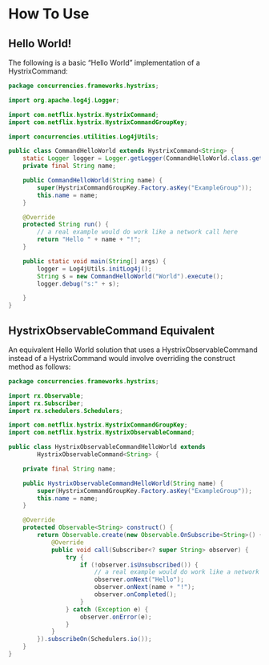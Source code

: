# How To Use
## Hello World!

The following is a basic “Hello World” implementation of a HystrixCommand:

```java
package concurrencies.frameworks.hystrixs;

import org.apache.log4j.Logger;

import com.netflix.hystrix.HystrixCommand;
import com.netflix.hystrix.HystrixCommandGroupKey;

import concurrencies.utilities.Log4jUtils;

public class CommandHelloWorld extends HystrixCommand<String> {
	static Logger logger = Logger.getLogger(CommandHelloWorld.class.getName());
	private final String name;

	public CommandHelloWorld(String name) {
		super(HystrixCommandGroupKey.Factory.asKey("ExampleGroup"));
		this.name = name;
	}

	@Override
	protected String run() {
		// a real example would do work like a network call here
		return "Hello " + name + "!";
	}

	public static void main(String[] args) {
		logger = Log4jUtils.initLog4j();
		String s = new CommandHelloWorld("World").execute();
		logger.debug("s:" + s);

	}
}
```

## HystrixObservableCommand Equivalent

An equivalent Hello World solution that uses a HystrixObservableCommand instead of a HystrixCommand would involve overriding the construct method as follows:

```java
package concurrencies.frameworks.hystrixs;

import rx.Observable;
import rx.Subscriber;
import rx.schedulers.Schedulers;

import com.netflix.hystrix.HystrixCommandGroupKey;
import com.netflix.hystrix.HystrixObservableCommand;

public class HystrixObservableCommandHelloWorld extends
		HystrixObservableCommand<String> {

	private final String name;

	public HystrixObservableCommandHelloWorld(String name) {
		super(HystrixCommandGroupKey.Factory.asKey("ExampleGroup"));
		this.name = name;
	}

	@Override
	protected Observable<String> construct() {
		return Observable.create(new Observable.OnSubscribe<String>() {
			@Override
			public void call(Subscriber<? super String> observer) {
				try {
					if (!observer.isUnsubscribed()) {
						// a real example would do work like a network call here
						observer.onNext("Hello");
						observer.onNext(name + "!");
						observer.onCompleted();
					}
				} catch (Exception e) {
					observer.onError(e);
				}
			}
		}).subscribeOn(Schedulers.io());
	}
}
```

